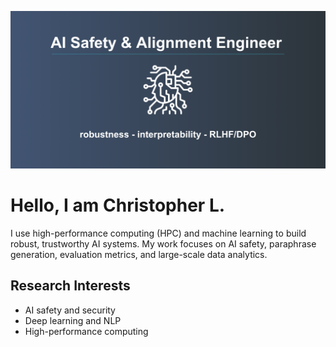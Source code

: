 ![Header](./2025-06-12_github_banner.png)

# Hello, I am Christopher L.

I use high-performance computing (HPC) and machine learning to build robust, trustworthy AI systems. My work focuses on AI safety, paraphrase generation, evaluation metrics, and large-scale data analytics.

## Research Interests

- AI safety and security  
- Deep learning and NLP  
- High-performance computing  
